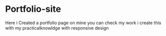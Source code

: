 # Portfolio-site
 Here i Created a portfolio page on mine you can check my work i create this with my practicalknowldge with responsive design
